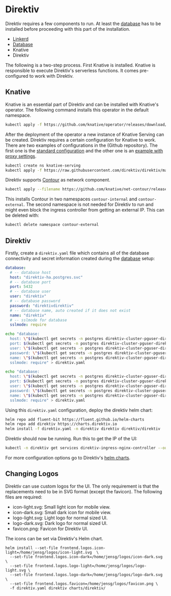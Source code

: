 # Direktiv

Direktiv requires a few components to run. At least the [database](database.md) has to be installed before proceeding with this part of the installation. 

- [Linkerd](linkerd.md)
- [Database](database.md)
- Knative
- Direktiv

The following is a two-step process. First Knative is installed. Knative is responsible to execute Direktiv's serverless functions. It comes pre-configured to work with Direktiv. 

## Knative

Knative is an essential part of Direktiv and can be installed with Knative's operator. The following command installs this operator in the default namespace.


```sh title="Install Knative Operator"
kubectl apply -f https://github.com/knative/operator/releases/download/knative-v1.12.2/operator.yaml
```

After the deployment of the operator a new instance of Knative Serving can be created. Direktiv requires a certain configuration for Knative to work. There are two examples of configurations in the (Github repository). The first one is the [standard configuration](https://raw.githubusercontent.com/direktiv/direktiv/main/kubernetes/install/knative/basic.yaml) and the other one is an [example with proxy settings](https://raw.githubusercontent.com/direktiv/direktiv/main/kubernetes/install/knative/basic.yaml). 

```sh title="Install Knative"
kubectl create ns knative-serving
kubectl apply -f https://raw.githubusercontent.com/direktiv/direktiv/main/scripts/kubernetes/install/knative/basic.yaml
```

Direktiv supports [Contour](https://projectcontour.io/) as network component. 

```bash title="Install Contour"
kubectl apply --filename https://github.com/knative/net-contour/releases/download/knative-v1.11.1/contour.yaml
```

This installs Contour in two namespaces `contour-internal` and `contour-external`. The second namespace is not needed for Direktiv to run and might even block the ingress controller from getting an external IP. This can be deleted with:

```bash title="Delete Contour External"
kubectl delete namespace contour-external
```

## Direktiv

Firstly, create a `direktiv.yaml` file which contains all of the database connectivity and secret information created during the [database](database.md) setup:

```yaml title="Direktiv Database Configuration"
database:
  # -- database host
  host: "direktiv-ha.postgres.svc"
  # -- database port
  port: 5432
  # -- database user
  user: "direktiv"
  # -- database password
  password: "direktivdirektiv"
  # -- database name, auto created if it does not exist
  name: "direktiv"
  # -- sslmode for database
  sslmode: require
```

```bash title="Database Configuration (No Connection Pooling)"
echo "database:
  host: \"$(kubectl get secrets -n postgres direktiv-cluster-pguser-direktiv -o 'go-template={{index .data "host"}}' | base64 --decode)\"
  port: $(kubectl get secrets -n postgres direktiv-cluster-pguser-direktiv -o 'go-template={{index .data "port"}}' | base64 --decode)
  user: \"$(kubectl get secrets -n postgres direktiv-cluster-pguser-direktiv -o 'go-template={{index .data "user"}}' | base64 --decode)\"
  password: \"$(kubectl get secrets -n postgres direktiv-cluster-pguser-direktiv -o 'go-template={{index .data "password"}}' | base64 --decode)\"
  name: \"$(kubectl get secrets -n postgres direktiv-cluster-pguser-direktiv -o 'go-template={{index .data "dbname"}}' | base64 --decode)\"
  sslmode: require" > direktiv.yaml
```

```bash title="Database Configuration (With Connection Pooling)"
echo "database:
  host: \"$(kubectl get secrets -n postgres direktiv-cluster-pguser-direktiv -o 'go-template={{index .data "pgbouncer-host"}}' | base64 --decode)\"
  port: $(kubectl get secrets -n postgres direktiv-cluster-pguser-direktiv -o 'go-template={{index .data "pgbouncer-port"}}' | base64 --decode)
  user: \"$(kubectl get secrets -n postgres direktiv-cluster-pguser-direktiv -o 'go-template={{index .data "user"}}' | base64 --decode)\"
  password: \"$(kubectl get secrets -n postgres direktiv-cluster-pguser-direktiv -o 'go-template={{index .data "password"}}' | base64 --decode)\"
  name: \"$(kubectl get secrets -n postgres direktiv-cluster-pguser-direktiv -o 'go-template={{index .data "dbname"}}' | base64 --decode)\"
  sslmode: require" > direktiv.yaml
```

Using this `direktiv.yaml` configuration, deploy the direktiv helm chart:

```bash
helm repo add fluent-bit https://fluent.github.io/helm-charts
helm repo add direktiv https://charts.direktiv.io
helm install -f direktiv.yaml -n direktiv direktiv direktiv/direktiv
```

Direktiv should now be running. Run this to get the IP of the UI:

```bash
kubectl -n direktiv get services direktiv-ingress-nginx-controller --output jsonpath='{.status.loadBalancer.ingress[0].ip}'
```

For more configuration options go to Direktiv's [helm charts](https://github.com/direktiv/direktiv-charts/tree/main/charts/direktiv).


## Changing Logos

Direktiv can use custom logos for the UI. The only requirement is that the replacements need to be in SVG format (except the favicon). The following files are required:

- icon-light.svg: Small light icon for mobile view.
- icon-dark.svg: Small dark icon for mobile view.
- logo-light.svg: Light logo for normal sized UI.
- logo-dark.svg: Dark logo for normal sized UI.
- favicon.png: Favicon for Direktiv UI.

The icons can be set via Direktiv's Helm chart.

```console title="Custom Logos"
helm install --set-file frontend.logos.icon-light=/home/jensg/logos/icon-light.svg  \
  --set-file frontend.logos.icon-dark=/home/jensg/logos/icon-dark.svg \
  --set-file frontend.logos.logo-light=/home/jensg/logos/logo-light.svg \
  --set-file frontend.logos.logo-dark=/home/jensg/logos/logo-dark.svg \
  --set-file frontend.logos.favicon=/home/jensg/logos/favicon.png \
  -f direktiv.yaml direktiv charts/direktiv/
```


